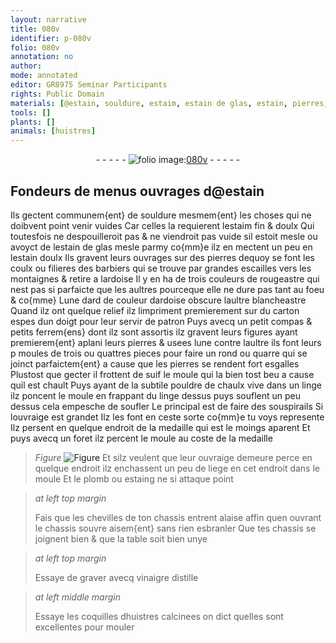 ```yaml
---
layout: narrative
title: 080v
identifier: p-080v
folio: 080v
annotation: no
author:
mode: annotated
editor: GR8975 Seminar Participants
rights: Public Domain
materials: [@estain, souldure, estaim, estain de glas, estain, pierres, ardoise, carton, ferrem{ens}, suif, chaulx vive, linge, poncent, liege, plomb, estaing, vinaigre distille, coquilles dhuistres]
tools: []
plants: []
animals: [huistres]
---
```


<div class="folio" align="center">- - - - - <a href="http://gallica.bnf.fr/ark:/12148/btv1b10500001g/f166.image" target="_blank"><img src="https://cu-mkp.github.io/2017-workshop-edition/assets/photo-icon.png" alt="folio image: " style="display:inline-block; margin-bottom:-3px;"/>080v</a> - - - - - </div>    

## <span class="pro">Fondeurs</span> de menus ouvrages d<span class="m">@estain</span>

 
Ils gectent communem{ent} de <span class="m">souldure</span> mesmem{ent} les choses qui ne doibvent point venir vuides Car celles la requierent l<span class="m">estaim</span> fin & doulx Qui toutesfois ne despouilleroit pas & ne viendroit pas vuide sil estoit mesle ou avoyct de l<span class="m">estain de glas</span> mesle parmy co{mm}e ilz en mectent un peu en l<span class="m">estain</span> doulx Ils gravent leurs ouvrages sur des <span class="m">pierres</span> dequoy se font les coulx ou filieres des <span class="pro">barbiers</span> qui se trouve par grandes escailles vers les montaignes & retire a l<span class="m">ardoise</span> Il y en ha de trois couleurs de rougeastre qui nest pas si parfaicte que les aultres pourceque elle ne dure pas tant au foeu & co{mme} Lune dard de couleur d<span class="m">ardoise</span> obscure laultre blancheastre Quand ilz ont quelque relief ilz limpriment premierement sur du <span class="m">carton</span> espes dun doigt pour leur servir de patron Puys avecq un petit compas & petits <span class="m">ferrem{ens}</span> dont ilz sont assortis ilz gravent leurs figures ayant premierem{ent} aplani leurs <span class="m">pierres</span> & usees lune contre laultre ils font leurs p moules de trois ou quattres pieces pour faire un rond ou quarre qui se joinct parfaictem{ent} a cause que les <span class="m">pierres</span> se rendent fort esgalles Plustost que gecter il frottent de <span class="m">suif</span> le moule qui la bien tost beu a cause quil est chault Puys ayant de la subtile pouldre de <span class="m">chaulx vive</span> dans un <span class="m">linge</span> ilz <span class="m">poncent</span> le moule en frappant du <span class="m">linge</span> dessus puys souflent un peu dessus cela empesche de soufler Le principal est de faire des souspirails Si louvraige est grandet Ilz les font en ceste sorte co{mm}e tu voys represente Ilz persent en quelque endroit de la medaille qui est le moings aparent Et puys avecq un foret ilz percent le moule au coste de la medaille 
> *Figure*
> <a href="https://drive.google.com/open?id=0B9-oNrvWdlO5VktqeFlScTAyczQ" target="_blank"><img src="https://cu-mkp.github.io/GR8975-edition/assets/photo-icon.png" alt="Figure" style="display:inline-block; margin-bottom:-3px;"/></a>
 Et silz veulent que leur ouvraige demeure perce en quelque endroit ilz enchassent un peu de <span class="m">liege</span> en cet endroit dans le moule Et le <span class="m">plomb</span> ou <span class="m">estaing</span> ne si attaque point
 
> *at left top margin*
> 
>   Fais que les chevilles de ton chassis entrent alaise affin quen ouvrant le chassis souvre aisem{ent} sans rien esbranler Que tes chassis se joignent bien & que la table soit bien unye
 
> *at left top margin*
> 
>   Essaye de graver avecq <span class="m">vinaigre distille</span>
 
> *at left middle margin*
> 
>   Essaye les <span class="m">coquilles d<span class="al">huistres</span></span> calcinees on dict quelles sont excellentes pour mouler
 